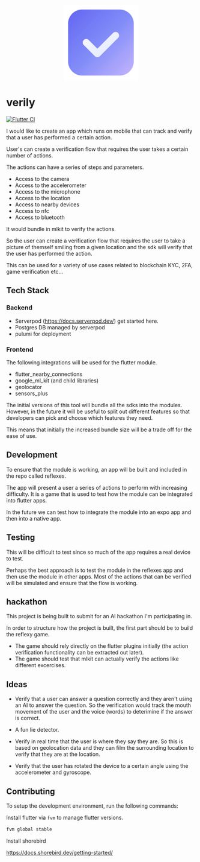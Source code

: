 <p align="center">
  <img src="assets/verily.svg" alt="Verily Logo" width="200"/>
</p>

# verily

[![Flutter CI](https://github.com/ifiokjr/verily/actions/workflows/ci.yaml/badge.svg)](https://github.com/ifiokjr/verily/actions/workflows/ci.yaml)

I would like to create an app which runs on mobile that can track and verify that a user has performed a certain action.

User's can create a verification flow that requires the user takes a certain number of actions.

The actions can have a series of steps and parameters.

- Access to the camera
- Access to the accelerometer
- Access to the microphone
- Access to the location
- Access to nearby devices
- Access to nfc
- Access to bluetooth

It would bundle in mlkit to verify the actions.

So the user can create a verification flow that requires the user to take a picture of themself smiling from a given location and the sdk will verify that the user has performed the action.

This can be used for a variety of use cases related to blockchain KYC, 2FA, game verification etc...

## Tech Stack

### Backend

- Serverpod (https://docs.serverpod.dev/) get started here.
- Postgres DB managed by serverpod
- pulumi for deployment

### Frontend

The following integrations will be used for the flutter module.

- flutter_nearby_connections
- google_ml_kit (and child libraries)
- geolocator
- sensors_plus

The initial versions of this tool will bundle all the sdks into the modules. However, in the future it will be useful to split out different features so that developers can pick and choose which features they need.

This means that initially the increased bundle size will be a trade off for the ease of use.

## Development

To ensure that the module is working, an app will be built and included in the repo called reflexes.

The app will present a user a series of actions to perform with increasing difficulty. It is a game that is used to test how the module can be integrated into flutter apps.

In the future we can test how to integrate the module into an expo app and then into a native app.

## Testing

This will be difficult to test since so much of the app requires a real device to test.

Perhaps the best approach is to test the module in the reflexes app and then use the module in other apps. Most of the actions that can be verified will be simulated and ensure that the flow is working.

## hackathon

This project is being built to submit for an AI hackathon I'm participating in.

In order to structure how the project is built, the first part should be to build the reflexy game.

- The game should rely directly on the flutter plugins initially (the action verification functionality can be extracted out later).
- The game should test that mlkit can actually verify the actions like different excercises.

## Ideas

- Verify that a user can answer a question correctly and they aren't using an AI to answer the question. So the verification would track the mouth movement of the user and the voice (words) to deterimine if the answer is correct.

- A fun lie detector.

- Verify in real time that the user is where they say they are. So this is based on geolocation data and they can film the surrounding location to verify that they are at the location.

- Verify that the user has rotated the device to a certain angle using the accelerometer and gyroscope.

## Contributing

To setup the development environment, run the following commands:

Install flutter via `fvm` to manage flutter versions.

```bash
fvm global stable
```

Install shorebird

https://docs.shorebird.dev/getting-started/
